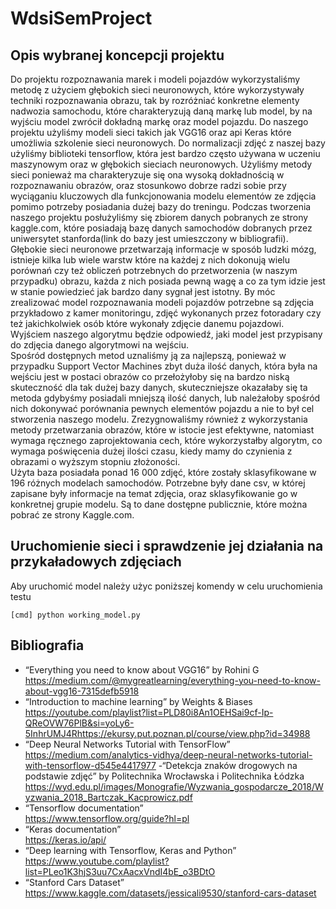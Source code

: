 # WdsiSemProject
## Opis wybranej koncepcji projektu
  Do projektu rozpoznawania marek i modeli pojazdów wykorzystaliśmy metodę z użyciem głębokich sieci neuronowych, które wykorzystywały techniki rozpoznawania obrazu, tak by rozróżniać konkretne elementy nadwozia samochodu, które charakteryzują daną markę lub model, by na wyjściu model zwrócił dokładną markę oraz model pojazdu. Do naszego projektu użyliśmy modeli sieci takich jak VGG16 oraz api Keras które umożliwia szkolenie sieci neuronowych. Do normalizacji zdjęć z naszej bazy użyliśmy biblioteki tensorflow, która jest bardzo często używana w uczeniu maszynowym oraz w głębokich sieciach neuronowych. Użyliśmy metody sieci ponieważ ma charakteryzuje się ona wysoką dokładnością w rozpoznawaniu obrazów, oraz stosunkowo dobrze radzi sobie przy wyciąganiu kluczowych dla funkcjonowania modelu elementów ze zdjęcia pomimo potrzeby posiadania dużej bazy do treningu. Podczas tworzenia naszego projektu posłużyliśmy się zbiorem danych pobranych ze strony kaggle.com, które posiadają bazę danych samochodów dobranych przez uniwersytet stanforda(link do bazy jest umieszczony w bibliografii). Głębokie sieci neuronowe przetwarzają informacje w sposób ludzki mózg, istnieje kilka lub wiele warstw które na każdej z nich dokonują wielu porównań czy też obliczeń potrzebnych do przetworzenia (w naszym przypadku) obrazu, każda z nich posiada pewną wagę a co za tym idzie jest w stanie powiedzieć jak bardzo dany sygnał jest istotny. By móc zrealizować model rozpoznawania modeli pojazdów potrzebne są zdjęcia przykładowo z kamer monitoringu, zdjęć wykonanych przez fotoradary czy też jakichkolwiek osób które wykonały zdjęcie danemu pojazdowi. Wyjściem naszego algorytmu będzie odpowiedź, jaki model jest przypisany do zdjęcia danego algorytmowi na wejściu. <br/>
  Spośród dostępnych metod uznaliśmy ją za najlepszą, ponieważ w przypadku Support Vector Machines zbyt duża ilość danych, która była na wejściu jest w postaci obrazów co przełożyłoby się na bardzo niską skuteczność dla tak dużej bazy danych, skuteczniejsze okazałaby się ta metoda gdybyśmy posiadali mniejszą ilość danych, lub należałoby spośród nich dokonywać porównania pewnych elementów pojazdu a nie to był cel stworzenia naszego modelu.
Zrezygnowaliśmy również z wykorzystania metody przetwarzania obrazów, które w istocie jest efektywne, natomiast wymaga ręcznego zaprojektowania cech, które wykorzystałby algorytm, co wymaga poświęcenia dużej ilości czasu, kiedy mamy do czynienia z obrazami o wyższym stopniu złożoności. <br/>
  Użyta baza posiadała ponad 16 000 zdjęć, które zostały sklasyfikowane w 196 różnych modelach samochodów. Potrzebne były dane csv, w której zapisane były informacje na temat zdjęcia, oraz sklasyfikowanie go w konkretnej grupie modelu. Są to dane dostępne publicznie, które można pobrać ze strony Kaggle.com. 

## Uruchomienie sieci i sprawdzenie jej działania na przykaładowych zdjęciach
Aby uruchomić model należy użyc poniższej komendy w celu uruchomienia testu
```
[cmd] python working_model.py
```

## Bibliografia
- “Everything you need to know about VGG16” by Rohini G <br/>
https://medium.com/@mygreatlearning/everything-you-need-to-know-about-vgg16-7315defb5918
- “Introduction to machine learning”  by Weights & Biases <br/>
https://youtube.com/playlist?list=PLD80i8An1OEHSai9cf-Ip-QReOVW76PlB&si=yoLy6-5InhrUMJ4Rhttps://ekursy.put.poznan.pl/course/view.php?id=34988
- “Deep Neural Networks Tutorial with TensorFlow” <br/>
https://medium.com/analytics-vidhya/deep-neural-networks-tutorial-with-tensorflow-d545e4417977
-“Detekcja znaków drogowych na podstawie zdjęć” by Politechnika Wrocławska i Politechnika Łódzka
https://wyd.edu.pl/images/Monografie/Wyzwania_gospodarcze_2018/Wyzwania_2018_Bartczak_Kacprowicz.pdf
- “Tensorflow documentation” <br/>
https://www.tensorflow.org/guide?hl=pl
- “Keras documentation” <br/>
https://keras.io/api/
- “Deep learning with Tensorflow, Keras and Python” <br/>
https://www.youtube.com/playlist?list=PLeo1K3hjS3uu7CxAacxVndI4bE_o3BDtO
- “Stanford Cars Dataset” <br/>
https://www.kaggle.com/datasets/jessicali9530/stanford-cars-dataset

